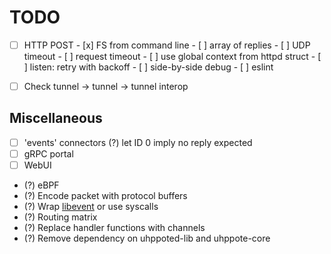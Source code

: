 # TODO

- [ ] HTTP POST
      - [x] FS from command line
      - [ ] array of replies
      - [ ] UDP timeout
      - [ ] request timeout
      - [ ] use global context from httpd struct
      - [ ] listen: retry with backoff
      - [ ] side-by-side debug
      - [ ] eslint

- [ ] Check tunnel -> tunnel -> tunnel interop

## Miscellaneous

- [ ] 'events' connectors
      (?) let ID 0 imply no reply expected
- [ ] gRPC portal
- [ ] WebUI

- (?) eBPF
- (?) Encode packet with protocol buffers
- (?) Wrap [libevent](https://libevent.org) or use syscalls
- (?) Routing matrix
- (?) Replace handler functions with channels
- (?) Remove dependency on uhppoted-lib and uhppote-core

